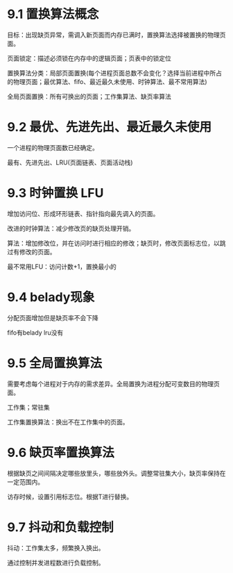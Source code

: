 # 9.1 置换算法概念

目标：出现缺页异常，需调入新页面而内存已满时，置换算法选择被置换的物理页面。

页面锁定：描述必须锁在内存中的逻辑页面；页表中的锁定位

置换算法分类：局部页面置换(每个进程页面总数不会变化？选择当前进程中所占的物理页面；最优算法、fifo、最近最久未使用、时钟算法、最不常用算法)

全局页面置换：所有可换出的页面；工作集算法、缺页率算法

# 9.2 最优、先进先出、最近最久未使用

一个进程的物理页面数已经确定。

最有、先进先出、LRU(页面链表、页面活动栈) 

# 9.3 时钟置换 LFU

增加访问位、形成环形链表、指针指向最先调入的页面。

改进的时钟算法：减少修改页的缺页处理开销。

​	算法：增加修改位，并在访问时进行相应的修改；缺页时，修改页面标志位，以跳过有修改的页面。

最不常用LFU：访问计数+1，置换最小的

# 9.4 belady现象

分配页面增加但是缺页率不会下降

fifo有belady lru没有

# 9.5 全局置换算法

需要考虑每个进程对于内存的需求差异。全局置换为进程分配可变数目的物理页面。

工作集；常驻集

工作集置换算法：换出不在工作集中的页面。

# 9.6 缺页率置换算法

根据缺页之间间隔决定哪些放里头，哪些放外头。调整常驻集大小，缺页率保持在一定范围内。

访存时候，设置引用标志位。根据T进行替换。

# 9.7 抖动和负载控制

抖动：工作集太多，频繁换入换出。

通过控制并发进程数进行负载控制。